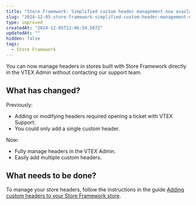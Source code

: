 ```yaml
---
title: "Store Framework: Simplified custom header management now available in VTEX admin"
slug: "2024-12-05-store-framework-simplified-custom-header-management-now-available-in-vtex-admin"
type: improved
createdAt: "2024-12-05T13:06:54.507Z"
updatedAt: ""
hidden: false
tags:
  - Store Framework
---
```


You can now manage headers in stores built with Store Framework directly in the VTEX Admin without contacting our support team.

## What has changed?

Previously:

- Adding or modifying headers required opening a ticket with VTEX Support.
- You could only add a single custom header.

Now:

- Fully manage headers in the VTEX Admin.
- Easily add multiple custom headers.

## What needs to be done?

To manage your store headers, follow the instructions in the guide [Adding custom headers to your Store Framework store](https://developers.vtex.com/docs/guides/vtex-io-documentation-adding-custom-headers-to-your-store-framework-store).
